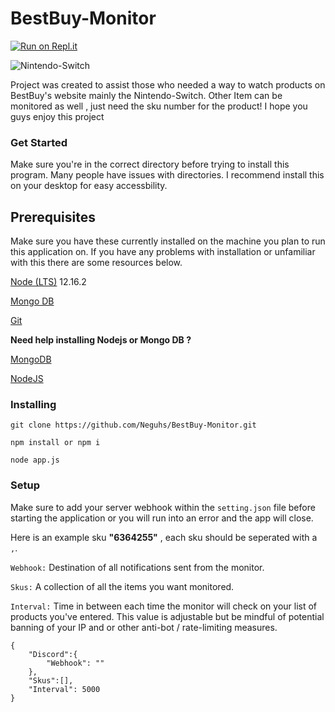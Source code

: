 # BestBuy-Monitor

[![Run on Repl.it](https://repl.it/badge/github/Neguhs/BestBuy-Monitor)](https://repl.it/github/Neguhs/BestBuy-Monitor)

![Nintendo-Switch](https://pisces.bbystatic.com/image2/BestBuy_US/images/products/6364/6364255_sa.jpg;maxHeight=640;maxWidth=550)

 Project was created to assist those who needed a way to watch products on BestBuy's website mainly the Nintendo-Switch. Other Item can be monitored as well , just need the sku number for the product! I hope you guys enjoy this project 
 

### Get Started 

Make sure you're in the correct directory before trying to install this program. Many people have issues with directories. I recommend install this on your desktop for easy accessbility.

## Prerequisites

Make sure you have these currently installed on the machine you plan to run this application on. If you have any problems with installation or unfamiliar with this there are some resources below.

[Node (LTS)](https://nodejs.org/en/) 12.16.2

[Mongo DB](https://www.mongodb.com/)

[Git](https://git-scm.com/)

**Need help installing Nodejs or Mongo DB ?** 

[MongoDB](https://www.youtube.com/watch?v=FwMwO8pXfq0) 

[NodeJS](https://www.youtube.com/watch?v=gHuIKptS0Qg)


### Installing
```
git clone https://github.com/Neguhs/BestBuy-Monitor.git

npm install or npm i

node app.js
```

### Setup 

Make sure to add your server webhook within the `setting.json` file before starting the application or you will run into an error and the app will close.

Here is an example sku **"6364255"** , each sku should be seperated with a `,`.

`Webhook:` Destination of all notifications sent from the monitor.

`Skus:` A collection of all the items you want monitored.

`Interval:` Time in between each time the monitor will check on your list of products you've entered. This value is adjustable but be mindful of potential banning of your IP and or other anti-bot / rate-limiting measures.


```
{
    "Discord":{
        "Webhook": ""
    },
    "Skus":[],
    "Interval": 5000
}
```
